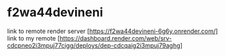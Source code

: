 # f2wa44devineni
link to remote render server [https://f2wa44devineni-6g6y.onrender.com/]<br>
link to my remote  [https://dashboard.render.com/web/srv-cdcpneo2i3mpuj77cigg/deploys/dep-cdcqaig2i3mpuj79aghg]